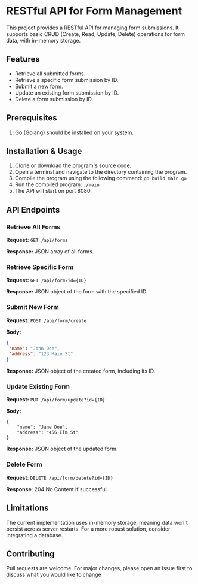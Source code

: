 # RESTful API for Form Management

This project provides a RESTful API for managing form submissions. It supports basic CRUD (Create, Read, Update, Delete) operations for form data, with in-memory storage.

## Features

- Retrieve all submitted forms.
- Retrieve a specific form submission by ID.
- Submit a new form.
- Update an existing form submission by ID.
- Delete a form submission by ID.

## Prerequisites

1. Go (Golang) should be installed on your system.

## Installation & Usage

1. Clone or download the program's source code.
2. Open a terminal and navigate to the directory containing the program.
3. Compile the program using the following command: `go build main.go`
4. Run the compiled program: `./main`
5. The API will start on port 8080.

## API Endpoints

### Retrieve All Forms

**Request:** 
`GET /api/forms`

**Response:** 
JSON array of all forms.

### Retrieve Specific Form

**Request:** 
`GET /api/form?id={ID}`

**Response:** 
JSON object of the form with the specified ID.

### Submit New Form

**Request:** 
`POST /api/form/create`

**Body:** 
```json
{
 "name": "John Doe",
 "address": "123 Main St"
}
```
**Response:**
JSON object of the created form, including its ID.

### Update Existing Form

**Request:**
`PUT /api/form/update?id={ID}`

**Body:**
```
{
    "name": "Jane Doe",
    "address": "456 Elm St"
}
```
**Response:**
JSON object of the updated form.

### Delete Form

**Request**:
`DELETE /api/form/delete?id={ID}`

**Response**:
204 No Content if successful.

## Limitations

The current implementation uses in-memory storage, meaning data won't persist across server restarts. For a more robust solution, consider integrating a database.

## Contributing

Pull requests are welcome. For major changes, please open an issue first to discuss what you would like to change
